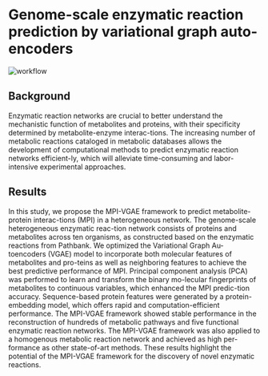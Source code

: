 # Genome-scale enzymatic reaction prediction by variational graph auto-encoders
![workflow](https://github.com/mmetalab/mpi-vgae/blob/master/figures/workflow.png)
## Background
Enzymatic reaction networks are crucial to better understand the mechanistic function of metabolites and proteins, with their specificity determined by metabolite-enzyme interac-tions. The increasing number of metabolic reactions cataloged in metabolic databases allows the development of computational methods to predict enzymatic reaction networks efficient-ly, which will alleviate time-consuming and labor-intensive experimental approaches.
## Results
In this study, we propose the MPI-VGAE framework to predict metabolite-protein interac-tions (MPI) in a heterogeneous network. The genome-scale heterogeneous enzymatic reac-tion network consists of proteins and metabolites across ten organisms, as constructed based on the enzymatic reactions from Pathbank. We optimized the Variational Graph Au-toencoders (VGAE) model to incorporate both molecular features of metabolites and pro-teins as well as neighboring features to achieve the best predictive performance of MPI. Principal component analysis (PCA) was performed to learn and transform the binary mo-lecular fingerprints of metabolites to continuous variables, which enhanced the MPI predic-tion accuracy. Sequence-based protein features were generated by a protein-embedding model, which offers rapid and computation-efficient performance. The MPI-VGAE framework showed stable performance in the reconstruction of hundreds of metabolic pathways and five functional enzymatic reaction networks. The MPI-VGAE framework was also applied to a homogenous metabolic reaction network and achieved as high per-formance as other state-of-art methods. These results highlight the potential of the MPI-VGAE framework for the discovery of novel enzymatic reactions. 
